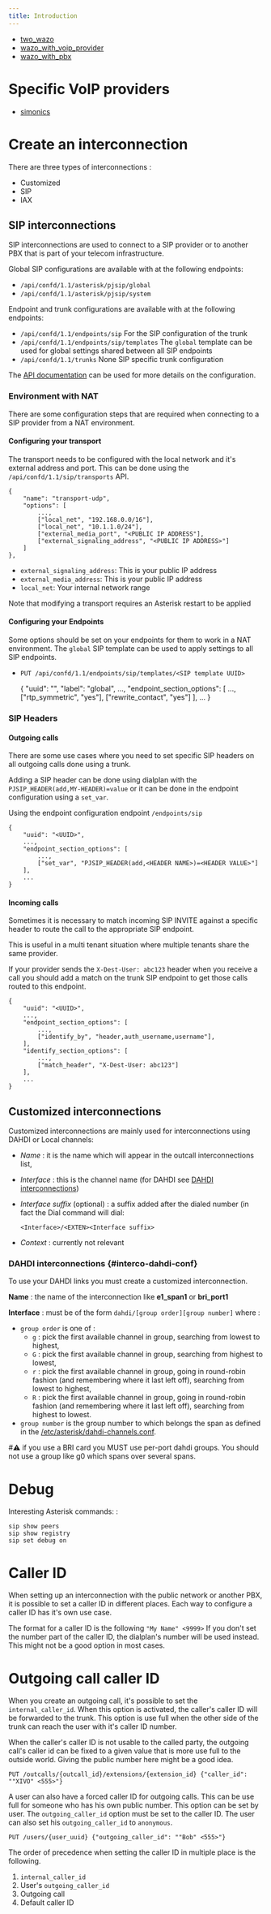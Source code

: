 ```yaml
---
title: Introduction
---
```


- [two_wazo](/uc-doc/administration/interconnections/two_wazo)
- [wazo_with_voip_provider](/uc-doc/administration/interconnections/wazo_with_voip_provider)
- [wazo_with_pbx](/uc-doc/administration/interconnections/wazo_with_pbx)

# Specific VoIP providers

- [simonics](/uc-doc/administration/interconnections/simonics)

# Create an interconnection

There are three types of interconnections :

- Customized
- SIP
- IAX

## SIP interconnections

SIP interconnections are used to connect to a SIP provider or to another PBX that is part of your
telecom infrastructure.

Global SIP configurations are available with at the following endpoints:

- `/api/confd/1.1/asterisk/pjsip/global`
- `/api/confd/1.1/asterisk/pjsip/system`

Endpoint and trunk configurations are available with at the following endpoints:

- `/api/confd/1.1/endpoints/sip` For the SIP configuration of the trunk
- `/api/confd/1.1/endpoints/sip/templates` The `global` template can be used for global settings
  shared between all SIP endpoints
- `/api/confd/1.1/trunks` None SIP specific trunk configuration

The [API documentation](/documentation/api/configuration.html) can be used for more details on the
configuration.

### Environment with NAT

There are some configuration steps that are required when connecting to a SIP provider from a NAT
environment.

#### Configuring your transport

The transport needs to be configured with the local network and it's external address and port. This
can be done using the `/api/confd/1.1/sip/transports` API.

    {
        "name": "transport-udp",
        "options": [
            ...,
            ["local_net", "192.168.0.0/16"],
            ["local_net", "10.1.1.0/24"],
            ["external_media_port", "<PUBLIC IP ADDRESS"],
            ["external_signaling_address", "<PUBLIC IP ADDRESS>"]
        ]
    },

- `external_signaling_address`: This is your public IP address
- `external_media_address`: This is your public IP address
- `local_net`: Your internal network range

Note that modifying a transport requires an Asterisk restart to be applied

#### Configuring your Endpoints

Some options should be set on your endpoints for them to work in a NAT environment. The `global` SIP
template can be used to apply settings to all SIP endpoints.

- `PUT /api/confd/1.1/endpoints/sip/templates/<SIP template UUID>`

  { "uuid": "<UUID>", "label": "global", ..., "endpoint_section_options": [ ..., ["rtp_symmetric",
  "yes"], ["rewrite_contact", "yes"] ], ... }

### SIP Headers

#### Outgoing calls

There are some use cases where you need to set specific SIP headers on all outgoing calls done using
a trunk.

Adding a SIP header can be done using dialplan with the `PJSIP_HEADER(add,MY-HEADER)=value` or it
can be done in the endpoint configuration using a `set_var`.

Using the endpoint configuration endpoint `/endpoints/sip`

    {
        "uuid": "<UUID>",
        ...,
        "endpoint_section_options": [
            ...,
            ["set_var", "PJSIP_HEADER(add,<HEADER NAME>)=<HEADER VALUE>"]
        ],
        ...
    }

#### Incoming calls

Sometimes it is necessary to match incoming SIP INVITE against a specific header to route the call
to the appropriate SIP endpoint.

This is useful in a multi tenant situation where multiple tenants share the same provider.

If your provider sends the `X-Dest-User: abc123` header when you receive a call you should add a
match on the trunk SIP endpoint to get those calls routed to this endpoint.

    {
        "uuid": "<UUID>",
        ...,
        "endpoint_section_options": [
            ...,
            ["identify_by", "header,auth_username,username"],
        ],
        "identify_section_options": [
            ...,
            ["match_header", "X-Dest-User: abc123"]
        ],
        ...
    }

## Customized interconnections

Customized interconnections are mainly used for interconnections using DAHDI or Local channels:

- _Name_ : it is the name which will appear in the outcall interconnections list,
- _Interface_ : this is the channel name (for DAHDI see
  [DAHDI interconnections](/uc-doc/administration/interconnections/introduction#interco-dahdi-conf))
- _Interface suffix_ (optional) : a suffix added after the dialed number (in fact the Dial command
  will dial:

      <Interface>/<EXTEN><Interface suffix>

- _Context_ : currently not relevant

### DAHDI interconnections {#interco-dahdi-conf}

To use your DAHDI links you must create a customized interconnection.

**Name** : the name of the interconnection like **e1_span1** or **bri_port1**

**Interface** : must be of the form `dahdi/[group order][group number]` where :

- `group order` is one of :
  - `g` : pick the first available channel in group, searching from lowest to highest,
  - `G` : pick the first available channel in group, searching from highest to lowest,
  - `r` : pick the first available channel in group, going in round-robin fashion (and remembering
    where it last left off), searching from lowest to highest,
  - `R` : pick the first available channel in group, going in round-robin fashion (and remembering
    where it last left off), searching from highest to lowest.
- `group number` is the group number to which belongs the span as defined in the
  [/etc/asterisk/dahdi-channels.conf](/uc-doc/administration/hardware/introduction#asterisk-dahdi-channel-conf).

#:warning: if you use a BRI card you MUST use per-port dahdi groups. You should not use a group like
g0 which spans over several spans.

# Debug

Interesting Asterisk commands: :

    sip show peers
    sip show registry
    sip set debug on

# Caller ID

When setting up an interconnection with the public network or another PBX, it is possible to set a
caller ID in different places. Each way to configure a caller ID has it's own use case.

The format for a caller ID is the following `"My Name" <9999>` If you don't set the number part of
the caller ID, the dialplan's number will be used instead. This might not be a good option in most
cases.

# Outgoing call caller ID

When you create an outgoing call, it's possible to set the `internal_caller_id`. When this option is
activated, the caller's caller ID will be forwarded to the trunk. This option is use full when the
other side of the trunk can reach the user with it's caller ID number.

When the caller's caller ID is not usable to the called party, the outgoing call's caller id can be
fixed to a given value that is more use full to the outside world. Giving the public number here
might be a good idea.

`PUT /outcalls/{outcall_id}/extensions/{extension_id} {"caller_id": ""XIVO" <555>"}`

A user can also have a forced caller ID for outgoing calls. This can be use full for someone who has
his own public number. This option can be set by user. The `outgoing_caller_id` option must be set
to the caller ID. The user can also set his `outgoing_caller_id` to `anonymous`.

`PUT /users/{user_uuid} {"outgoing_caller_id": ""Bob" <555>"}`

The order of precedence when setting the caller ID in multiple place is the following.

1.  `internal_caller_id`
2.  User's `outgoing_caller_id`
3.  Outgoing call
4.  Default caller ID
